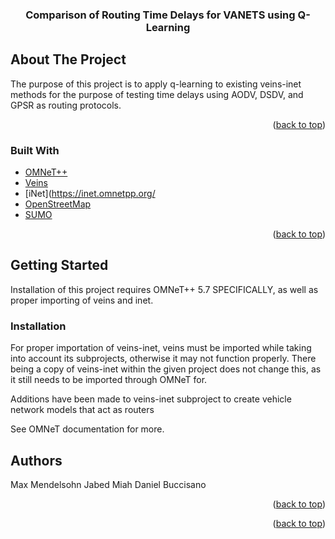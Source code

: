 <div id="top"></div>

<h3 align="center">Comparison of Routing Time Delays for VANETS using Q-Learning</h3>


<!-- ABOUT THE PROJECT -->
## About The Project

The purpose of this project is to apply q-learning to existing veins-inet methods for the purpose of testing time delays using AODV, DSDV, and GPSR as routing protocols.

<p align="right">(<a href="#top">back to top</a>)</p>



### Built With

* [OMNeT++](https://omnetpp.org/)
* [Veins](https://veins.car2x.org/)
* [iNet](https://inet.omnetpp.org/
* [OpenStreetMap](https://inet.omnetpp.org/)
* [SUMO](https://sumo.dlr.de/docs/Networks/Import/OpenStreetMap.html)

<p align="right">(<a href="#top">back to top</a>)</p>



<!-- GETTING STARTED -->
## Getting Started

Installation of this project requires OMNeT++ 5.7 SPECIFICALLY, as well as proper importing of veins and inet.


### Installation

For proper importation of veins-inet, veins must be imported while taking into account its 
subprojects, otherwise it may not function properly. There being a copy of veins-inet within
the given project does not change this, as it still needs to be imported through OMNeT for.

Additions have been made to veins-inet subproject to create vehicle network models that 
act as routers

See OMNeT documentation for more.


## Authors

Max Mendelsohn
Jabed Miah
Daniel Buccisano


<p align="right">(<a href="#top">back to top</a>)</p>





<p align="right">(<a href="#top">back to top</a>)</p>

